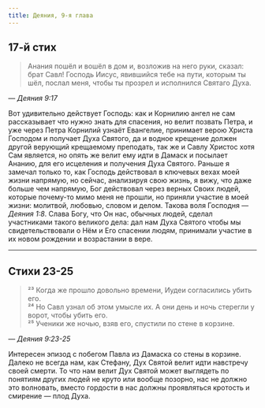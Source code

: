 ```yaml
---
title: Деяния, 9-я глава
---
```


## 17-й стих

> Анания пошёл и вошёл в дом и, возложив на него руки, сказал: брат Савл! Господь Иисус, явившийся тебе на пути, которым ты шёл,
> послал меня, чтобы ты прозрел и исполнился Святаго Духа.

— <cite>Деяния&nbsp;9:17</cite>

Вот удивительно действует Господь: как и Корнилию ангел не сам рассказывает что нужно знать для спасения, но велит позвать Петра,
и уже через Петра Корнилий узнаёт Евангелие, принимает верою Христа Господом и получает Духа Святого, да и водное крещение должен
другой верующий крещаемому преподать, так же и Савлу Христос хотя Сам является, но опять же велит ему идти в Дамаск и посылает
Ананию, для его исцеления и получения Духа Святого. Раньше я замечал только то, как Господь действовал в ключевых вехах моей жизни
напрямую, но сейчас, анализируя свою жизнь, я вижу, что даже больше чем напрямую, Бог действовал через верных Своих людей, которые
почему-то мимо меня не прошли, но приняли участие в моей жизни: молитвой, любовью, словом и делом. Такова воля Господня —
<cite>Деяния&nbsp;1:8</cite>. Слава Богу, что Он нас, обычных людей, сделал участниками такого великого дела: дал нам Духа
Святого чтобы мы свидетельствовали о Нём и Его спасении людям, принимали участие в их новом рождении и возрастании в вере.

***

## Стихи 23-25

> ²³ Когда же прошло довольно времени, Иудеи согласились убить его.  
> ²⁴ Но Савл узнал об этом умысле их. А они день и ночь стерегли у ворот, чтобы убить его.  
> ²⁵ Ученики же ночью, взяв его, спустили по стене в корзине.

— <cite>Деяния&nbsp;9:23-25</cite>

Интересен эпизод с побегом Павла из Дамаска со стены в корзине. Далеко не всегда нам, как Стефану, Дух Святой велит идти навстречу
своей смерти. То что нам велит Дух Святой может выглядеть по понятиям других людей не круто или вообще позорно, нас не должно это
волновать, вместо гордости в нас должны проявляться кротость и смирение — плод Духа.

